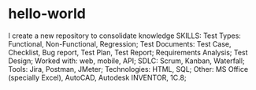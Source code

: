 # hello-world
 I create a new repository to consolidate knowledge
SKILLS:
Test Types: Functional, Non-Functional, Regression; 
Test Documents: Test Case, Checklist, Bug report, Test Plan, Test Report;
Requirements Analysis; 
Test Design;
Worked with: web, mobile, API;
SDLC: Scrum, Kanban, Waterfall;
Tools: Jira, Postman, JMeter;
Technologies: HTML, SQL;
Other: MS Office (specially Excel), AutoCAD, Autodesk INVENTOR, 1С.8;

